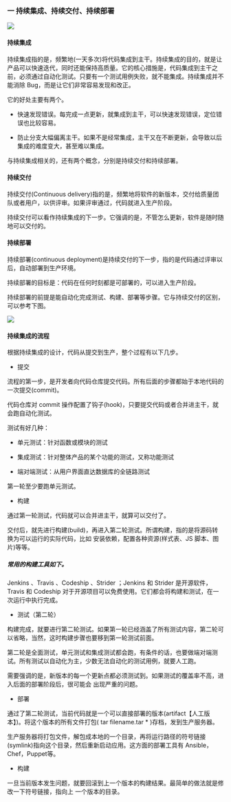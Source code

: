 ### 一  持续集成、持续交付、持续部署

![](https://img2018.cnblogs.com/blog/1605656/201904/1605656-20190405153923593-2124169510.png)

#### 持续集成

持续集成指的是，频繁地(一天多次)将代码集成到主干。持续集成的目的，就是让产品可以快速迭代，同时还能保持高质量。它的核心措施是，代码集成到主干之前，必须通过自动化测试。只要有一个测试用例失败，就不能集成。持续集成并不能消除 Bug，而是让它们非常容易发现和改正。

它的好处主要有两个。

- 快速发现错误。每完成一点更新，就集成到主干，可以快速发现错误，定位错误也比较容易。

- 防止分支大幅偏离主干。如果不是经常集成，主干又在不断更新，会导致以后集成的难度变大，甚至难以集成。

与持续集成相关的，还有两个概念，分别是持续交付和持续部署。

#### 持续交付

持续交付(Continuous delivery)指的是，频繁地将软件的新版本，交付给质量团队或者用户，以供评审。如果评审通过，代码就进入生产阶段。

持续交付可以看作持续集成的下一步。它强调的是，不管怎么更新，软件是随时随地可以交付的。

#### 持续部署

持续部署(continuous deployment)是持续交付的下一步，指的是代码通过评审以后，自动部署到生产环境。

持续部署的目标是：代码在任何时刻都是可部署的，可以进入生产阶段。

持续部署的前提是能自动化完成测试、构建、部署等步骤。它与持续交付的区别，可以参考下图。

![](https://img2018.cnblogs.com/blog/1605656/201904/1605656-20190405155247974-1836493292.png)

#### 持续集成的流程
   
根据持续集成的设计，代码从提交到生产，整个过程有以下几步。

- 提交

流程的第一步，是开发者向代码仓库提交代码。所有后面的步骤都始于本地代码的一次提交(commit)。

代码仓库对 commit 操作配置了钩子(hook)，只要提交代码或者合并进主干，就会跑自动化测试。

测试有好几种：

- 单元测试：针对函数或模块的测试

- 集成测试：针对整体产品的某个功能的测试，又称功能测试

- 端对端测试：从用户界面直达数据库的全链路测试 
  
第一轮至少要跑单元测试。

- 构建

通过第一轮测试，代码就可以合并进主干，就算可以交付了。

交付后，就先进行构建(build)，再进入第二轮测试。所谓构建，指的是将源码转换为可以运行的实际代码，比如 安装依赖，配置各种资源(样式表、JS 脚本、图片)等等。

##### 常用的构建工具如下。

Jenkins 、Travis 、Codeship 、Strider ；Jenkins 和 Strider 是开源软件，Travis 和 Codeship 对于开源项目可以免费使用。它们都会将构建和测试，在一 次运行中执行完成。

- 测试（第二轮）

构建完成，就要进行第二轮测试。如果第一轮已经涵盖了所有测试内容，第二轮可以省略，当然，这时构建步骤也要移到第一轮测试前面。

第二轮是全面测试，单元测试和集成测试都会跑，有条件的话，也要做端对端测试。所有测试以自动化为主，少数无法自动化的测试用例，就要人工跑。

需要强调的是，新版本的每一个更新点都必须测试到。如果测试的覆盖率不高，进入后面的部署阶段后，很可能会 出现严重的问题。

- 部署

通过了第二轮测试，当前代码就是一个可以直接部署的版本(artifact【人工版本】)。将这个版本的所有文件打包( tar filename.tar * )存档，发到生产服务器。

生产服务器将打包文件，解包成本地的一个目录，再将运行路径的符号链接(symlink)指向这个目录，然后重新启动应用。这方面的部署工具有 Ansible，Chef，Puppet等。

- 构建

 一旦当前版本发生问题，就要回滚到上一个版本的构建结果。最简单的做法就是修改一下符号链接，指向上 一个版本的目录。